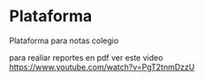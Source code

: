 # Plataforma
Plataforma para notas colegio


para realiar reportes en pdf  ver este video
https://www.youtube.com/watch?v=PgT2tnmDzzU
